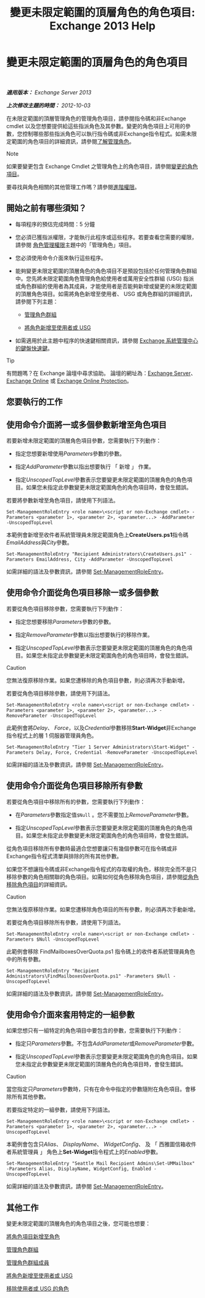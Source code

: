 ﻿---
title: '變更未限定範圍的頂層角色的角色項目: Exchange 2013 Help'
TOCTitle: 變更未限定範圍的頂層角色的角色項目
ms:assetid: 65c0bfb3-aafd-4c64-8429-7616c57adf1c
ms:mtpsurl: https://technet.microsoft.com/zh-tw/library/Dd876896(v=EXCHG.150)
ms:contentKeyID: 50473361
ms.date: 05/21/2018
mtps_version: v=EXCHG.150
ms.translationtype: MT
---

# 變更未限定範圍的頂層角色的角色項目

 

_**適用版本：** Exchange Server 2013_

_**上次修改主題的時間：** 2012-10-03_

在未限定範圍的頂層管理角色的管理角色項目，請參閱指令碼和非Exchange cmdlet 以及您想要提供給這些指派角色及其參數。變更的角色項目上可用的參數，您控制哪些那些指派角色可以執行指令碼或非Exchange指令程式。如需未限定範圍的角色項目的詳細資訊，請參閱[了解管理角色](understanding-management-roles-exchange-2013-help.md)。


> [!NOTE]  
> 如果要變更包含 Exchange Cmdlet 之管理角色上的角色項目，請參閱<a href="change-a-role-entry-exchange-2013-help.md">變更的角色項目</a>。




要尋找與角色相關的其他管理工作嗎？請參閱[進階權限](advanced-permissions-exchange-2013-help.md)。

## 開始之前有哪些須知？

  - 每項程序的預估完成時間：5 分鐘

  - 您必須已獲指派權限，才能執行此程序或這些程序。若要查看您需要的權限，請參閱 [角色管理權限](role-management-permissions-exchange-2013-help.md)主題中的「管理角色」項目。

  - 您必須使用命令介面來執行這些程序。

  - 能夠變更未限定範圍的頂層角色的角色項目不是預設包括於任何管理角色群組中。您先將未限定範圍角色管理角色給使用者或萬用安全性群組 (USG) 指派或角色群組的使用者為其成員，才能使用者是否能夠新增或變更的未限定範圍的頂層角色項目。如需將角色新增至使用者、 USG 或角色群組的詳細資訊，請參閱下列主題：
    
      - [管理角色群組](manage-role-groups-exchange-2013-help.md)
    
      - [將角色新增至使用者或 USG](add-a-role-to-a-user-or-usg-exchange-2013-help.md)

  - 如需適用於此主題中程序的快速鍵相關資訊，請參閱 [Exchange 系統管理中心的鍵盤快速鍵](keyboard-shortcuts-in-the-exchange-admin-center-exchange-online-protection-help.md)。


> [!TIP]  
> 有問題嗎？在 Exchange 論壇中尋求協助。 論壇的網址為：<a href="https://go.microsoft.com/fwlink/p/?linkid=60612">Exchange Server</a>、 <a href="https://go.microsoft.com/fwlink/p/?linkid=267542">Exchange Online</a> 或 <a href="https://go.microsoft.com/fwlink/p/?linkid=285351">Exchange Online Protection</a>。




## 您要執行的工作

## 使用命令介面將一或多個參數新增至角色項目

若要新增未限定範圍的頂層角色項目參數，您需要執行下列動作：

  - 指定您想要新增使用*Parameters*參數的參數。

  - 指定*AddParameter*參數以指出想要執行 「 新增 」 作業。

  - 指定*UnscopedTopLevel*參數表示您要變更未限定範圍的頂層角色的角色項目。如果您未指定此參數變更未限定範圍角色的角色項目時，會發生錯誤。

若要將參數新增至角色項目，請使用下列語法。

    Set-ManagementRoleEntry <role name>\<script or non-Exchange cmdlet> -Parameters <parameter 1>, <parameter 2>, <parameter...> -AddParameter -UnscopedTopLevel

本範例會新增至收件者系統管理員未限定範圍角色上**CreateUsers.ps1**指令碼*EmailAddress*與*City*參數。

    Set-ManagementRoleEntry "Recipient Administrators\CreateUsers.ps1" -Parameters EmailAddress, City -AddParameter -UnscopedTopLevel

如需詳細的語法及參數資訊，請參閱 [Set-ManagementRoleEntry](https://technet.microsoft.com/zh-tw/library/dd351162\(v=exchg.150\))。

## 使用命令介面從角色項目移除一或多個參數

若要從角色項目移除參數，您需要執行下列動作：

  - 指定您想要移除*Parameters*參數的參數。

  - 指定*RemoveParameter*參數以指出想要執行的移除作業。

  - 指定*UnscopedTopLevel*參數表示您要變更未限定範圍的頂層角色的角色項目。如果您未指定此參數變更未限定範圍角色的角色項目時，會發生錯誤。


> [!CAUTION]  
> 您無法復原移除作業。如果您遭移除的角色項目參數，則必須再次手動新增。




若要從角色項目移除參數，請使用下列語法。

    Set-ManagementRoleEntry <role name>\<script or non-Exchange cmdlet> -Parameters <parameter 1>, <parameter 2>, <parameter...> -RemoveParameter -UnscopedTopLevel

此範例會將*Delay*、 *Force*，以及*Credential*參數移除**Start-Widget**非Exchange指令程式上的層 1 伺服器管理員角色。

    Set-ManagementRoleEntry "Tier 1 Server Administrators\Start-Widget" -Parameters Delay, Force, Credential -RemoveParameter -UnscopedTopLevel

如需詳細的語法及參數資訊，請參閱 [Set-ManagementRoleEntry](https://technet.microsoft.com/zh-tw/library/dd351162\(v=exchg.150\))。

## 使用命令介面從角色項目移除所有參數

若要從角色項目中移除所有的參數，您需要執行下列動作：

  - 在*Parameters*參數指定值`$Null` 。您不需要加上*RemoveParameter*參數。

  - 指定*UnscopedTopLevel*參數表示您要變更未限定範圍的頂層角色的角色項目。如果您未指定此參數變更未限定範圍角色的角色項目時，會發生錯誤。

從角色項目移除所有參數時最適合您想要讓只有幾個參數可在指令碼或非Exchange指令程式清單與排除的所有其他參數。

如果您不想讓指令碼或非Exchange指令程式的存取權的角色，移除完全而不是只移除參數的角色相關聯的角色項目。如需如何從角色移除角色項目，請參閱[從角色移除角色項目](remove-a-role-entry-from-a-role-exchange-2013-help.md)的詳細資訊。


> [!CAUTION]  
> 您無法復原移除作業。如果您遭移除角色項目的所有參數，則必須再次手動新增。




若要從角色項目移除所有參數，請使用下列語法。

    Set-ManagementRoleEntry <role name>\<script or non-Exchange cmdlet> -Parameters $Null -UnscopedTopLevel

此範例會移除 FindMailboxesOverQuota.ps1 指令碼上的收件者系統管理員角色中的所有參數。

    Set-ManagementRoleEntry "Recipient Administrators\FindMailboxesOverQuota.ps1" -Parameters $Null -UnscopedTopLevel

如需詳細的語法及參數資訊，請參閱 [Set-ManagementRoleEntry](https://technet.microsoft.com/zh-tw/library/dd351162\(v=exchg.150\))。

## 使用命令介面來套用特定的一組參數

如果您想只有一組特定的角色項目中要包含的參數，您需要執行下列動作：

  - 指定只*Parameters*參數。不包含*AddParameter*或*RemoveParameter*參數。

  - 指定*UnscopedTopLevel*參數表示您要變更未限定範圍角色的角色項目。如果您未指定此參數變更未限定範圍的頂層角色的角色項目時，會發生錯誤。


> [!CAUTION]  
> 當您指定只<em>Parameters</em>參數時，只有在命令中指定的參數隨附在角色項目。會移除所有其他參數。




若要指定特定的一組參數，請使用下列語法。

    Set-ManagementRoleEntry <role name>\<script or non-Exchange cmdlet> -Parameters <parameter 1>, <parameter 2>, <parameter...> -UnscopedTopLevel

本範例會包含只*Alias*、 *DisplayName*、 *WidgetConfig*、 及 「 西雅圖信箱收件者系統管理員 」 角色上**Set-Widget**指令程式上的*Enabled*參數。

    Set-ManagementRoleEntry "Seattle Mail Recipient Admins\Set-UMMailbox" -Parameters Alias, DisplayName, WidgetConfig, Enabled -UnscopedTopLevel

如需詳細的語法及參數資訊，請參閱 [Set-ManagementRoleEntry](https://technet.microsoft.com/zh-tw/library/dd351162\(v=exchg.150\))。

## 其他工作

變更未限定範圍的頂層角色的角色項目之後，您可能也想要：

[將角色項目新增至角色](add-a-role-entry-to-a-role-exchange-2013-help.md)

[管理角色群組](manage-role-groups-exchange-2013-help.md)

[管理角色群組成員](manage-role-group-members-exchange-2013-help.md)

[將角色新增至使用者或 USG](add-a-role-to-a-user-or-usg-exchange-2013-help.md)

[移除使用者或 USG 的角色](remove-a-role-from-a-user-or-usg-exchange-2013-help.md)

